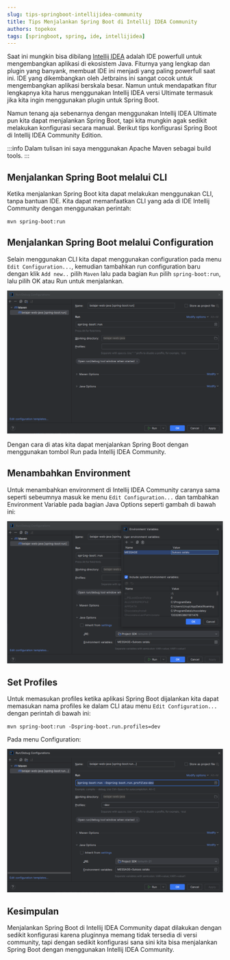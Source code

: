 ```yaml
---
slug: tips-springboot-intellijidea-community
title: Tips Menjalankan Spring Boot di Intellij IDEA Community
authors: topekox
tags: [springboot, spring, ide, intellijidea]
---
```


Saat ini mungkin bisa dibilang [Intellij IDEA](https://www.jetbrains.com/idea/) adalah IDE powerfull untuk mengembangkan aplikasi di ekosistem Java. Fiturnya yang lengkap dan plugin yang banyank, membuat IDE ini menjadi yang paling powerfull saat ini. IDE yang dikembangkan oleh Jetbrains ini sangat cocok untuk mengembangkan aplikasi berskala besar. Namun untuk mendapatkan fitur lengkapnya kita harus menggunakan Intellij IDEA versi Ultimate termasuk jika kita ingin menggunakan plugin untuk Spring Boot.

<!--truncate-->

Namun tenang aja sebenarnya dengan menggunakan Intellij IDEA Ultimate pun kita dapat menjalankan Spring Boot, tapi kita mungkin agak sedikit melakukan konfigurasi secara manual. Berikut tips konfigurasi Spring Boot di Intellij IDEA Community Edition.

:::info
Dalam tulisan ini saya menggunakan Apache Maven sebagai build tools.
::: 

## Menjalankan Spring Boot melalui CLI

Ketika menjalankan Spring Boot kita dapat melakukan menggunakan CLI, tanpa bantuan IDE. Kita dapat memanfaatkan CLI yang ada di IDE Intellij Community dengan menggunakan perintah:

```
mvn spring-boot:run
```

## Menjalankan Spring Boot melalui Configuration

Selain menggunakan CLI kita dapat menggunakan configuration pada menu `Edit Configuration...`, kemudian tambahkan run configuration baru dengan klik `Add new..` pilih `Maven` lalu pada bagian `Run` pilih `spring-boot:run`, lalu pilih OK atau Run untuk menjalankan.

!['Idea'](/img/general/idea1.png)

Dengan cara di atas kita dapat menjalankan Spring Boot dengan menggunakan tombol Run pada Intellij IDEA Community.

## Menambahkan Environment

Untuk menambahkan environment di Intellij IDEA Community caranya sama seperti sebeumnya masuk ke menu `Edit Configuration...` dan tambahkan Environment Variable pada bagian Java Options seperti gambah di bawah ini: 

!['Idea'](/img/general/idea2.png)

## Set Profiles

Untuk memasukan profiles ketika aplikasi Spring Boot dijalankan kita dapat memasukan nama profiles ke dalam CLI atau menu `Edit Configuration...` dengan perintah di bawah ini:

```
mvn spring-boot:run -Dspring-boot.run.profiles=dev
```

Pada menu Configuration:

!['Idea'](/img/general/idea3.png)

## Kesimpulan

Menjalankan Spring Boot di Intellij IDEA Community dapat dilakukan dengan sedikit konfigurasi karena pluginnya memang tidak tersedia di versi community, tapi dengan sedikit konfigurasi sana sini kita bisa menjalankan Spring Boot dengan menggunakan Intellij IDEA Community.
